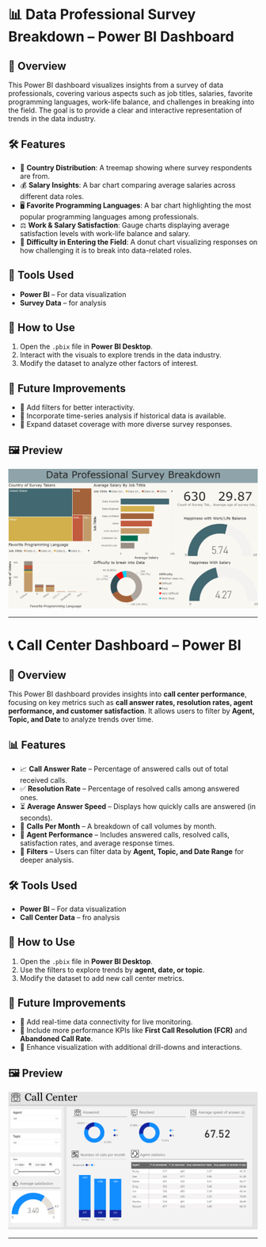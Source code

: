 # 📊 Data Professional Survey Breakdown – Power BI Dashboard

## 📌 Overview
This Power BI dashboard visualizes insights from a survey of data professionals, covering various aspects such as job titles, salaries, favorite programming languages, work-life balance, and challenges in breaking into the field. The goal is to provide a clear and interactive representation of trends in the data industry.

## 🛠 Features
- 📍 **Country Distribution**: A treemap showing where survey respondents are from.
- 💰 **Salary Insights**: A bar chart comparing average salaries across different data roles.
- 🖥 **Favorite Programming Languages**: A bar chart highlighting the most popular programming languages among professionals.
- ⚖ **Work & Salary Satisfaction**: Gauge charts displaying average satisfaction levels with work-life balance and salary.
- 🎯 **Difficulty in Entering the Field**: A donut chart visualizing responses on how challenging it is to break into data-related roles.

## 🔧 Tools Used
- **Power BI** – For data visualization
- **Survey Data** – for analysis

## 📂 How to Use
1. Open the `.pbix` file in **Power BI Desktop**.
2. Interact with the visuals to explore trends in the data industry.
3. Modify the dataset to analyze other factors of interest.

## 🚀 Future Improvements
- 🔹 Add filters for better interactivity.
- 🔹 Incorporate time-series analysis if historical data is available.
- 🔹 Expand dataset coverage with more diverse survey responses.

## 🖼 Preview
![Dashboard Preview](./Data%20Professional%20Survey%20Dashboard.png)
  
---
# 📞 Call Center Dashboard – Power BI  

## 📝 Overview  
This Power BI dashboard provides insights into **call center performance**, focusing on key metrics such as **call answer rates, resolution rates, agent performance, and customer satisfaction**. It allows users to filter by **Agent, Topic, and Date** to analyze trends over time.

## 📊 Features  
- 📈 **Call Answer Rate** – Percentage of answered calls out of total received calls.  
- ✅ **Resolution Rate** – Percentage of resolved calls among answered ones.  
- ⏳ **Average Answer Speed** – Displays how quickly calls are answered (in seconds).  
- 📅 **Calls Per Month** – A breakdown of call volumes by month.  
- 🎯 **Agent Performance** – Includes answered calls, resolved calls, satisfaction rates, and average response times.  
- 🔎 **Filters** – Users can filter data by **Agent, Topic, and Date Range** for deeper analysis.  

## 🛠 Tools Used  
- **Power BI** – For data visualization  
- **Call Center Data** – fro analysis 

## 📂 How to Use  
1. Open the `.pbix` file in **Power BI Desktop**.  
2. Use the filters to explore trends by **agent, date, or topic**.  
3. Modify the dataset to add new call center metrics.  

## 🚀 Future Improvements  
- 🔹 Add real-time data connectivity for live monitoring.  
- 🔹 Include more performance KPIs like **First Call Resolution (FCR)** and **Abandoned Call Rate**.  
- 🔹 Enhance visualization with additional drill-downs and interactions.  

## 🖼 Preview  
![Call Center Dashboard](Call%20Center%20Dashboard.png)  

---

